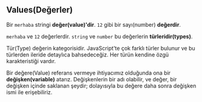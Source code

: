 ## Values(Değerler)

Bir `merhaba` stringi **değer(value)'dir**.
`12` gibi bir sayı(number) **değerdir**.

`merhaba` ve `12` değerlerdir. `string` ve `number` bu değerlerin **türleridir(types)**.

Tür(Type) değerin kategorisidir. JavaScript'te çok farklı türler bulunur ve bu türlerden ileride detaylıca bahsedeceğiz. Her türün kendine özgü karakteristiği vardır.

Bir değere(Value) referans vermeye ihtiyacımız olduğunda ona bir **değişken(variable)** atarız.
Değişkenlerin bir adı olabilir, ve değer, bir değişken içinde saklanan şeydir; dolayısıyla bu değere daha sonra değişken ismi ile erişebiliriz.


